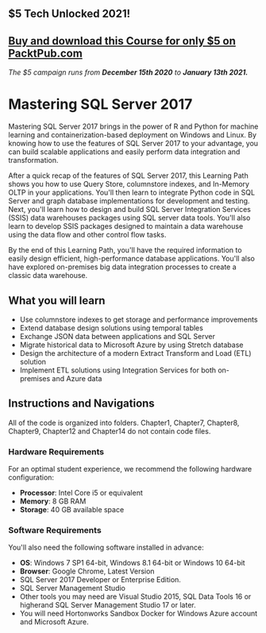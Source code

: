 ## $5 Tech Unlocked 2021!
[Buy and download this Course for only $5 on PacktPub.com](https://www.packtpub.com/product/mastering-sql-server-2017/9781838983208)
-----
*The $5 campaign         runs from __December 15th 2020__ to __January 13th 2021.__*

# Mastering SQL Server 2017

Mastering SQL Server 2017 brings in the power of R and Python for machine learning and containerization-based deployment on Windows and Linux. By knowing how to use the features of SQL Server 2017 to your advantage, you can build scalable applications and easily perform data integration and transformation.

After a quick recap of the features of SQL Server 2017, this Learning Path shows you how to use Query Store, columnstore indexes, and In-Memory OLTP in your applications. You'll then learn to integrate Python code in SQL Server and graph database implementations for development and testing. Next, you'll learn how to design and build SQL Server Integration Services (SSIS) data warehouses packages using SQL server data tools. You'll also learn to develop SSIS packages designed to maintain a data warehouse using the data flow and other control flow tasks. 

By the end of this Learning Path, you'll have the required information to easily design efficient, high-performance database applications. You'll also have explored on-premises big data integration processes to create a classic data warehouse.

## What you will learn

* Use columnstore indexes to get storage and performance improvements
* Extend database design solutions using temporal tables
* Exchange JSON data between applications and SQL Server
* Migrate historical data to Microsoft Azure by using Stretch database
* Design the architecture of a modern Extract Transform and Load (ETL) solution
* Implement ETL solutions using Integration Services for both on-premises and Azure data

## Instructions and Navigations
All of the code is organized into folders. Chapter1, Chapter7, Chapter8, Chapter9, Chapter12 and Chapter14 do not contain code files.

### Hardware Requirements
For an optimal student experience, we recommend the following hardware configuration:
* **Processor**: Intel Core i5 or equivalent
* **Memory**: 8 GB RAM
* **Storage**: 40 GB available space

### Software Requirements
You'll also need the following software installed in advance:
* **OS**: Windows 7 SP1 64-bit, Windows 8.1 64-bit or Windows 10 64-bit
* **Browser**: Google Chrome, Latest Version
* SQL Server 2017 Developer or Enterprise Edition. 
* SQL Server Management Studio
* Other tools you may need are Visual Studio 2015, SQL Data Tools 16 or higherand SQL Server Management Studio 17 or later. 
* You will need Hortonworks Sandbox Docker for Windows Azure account and Microsoft Azure.
